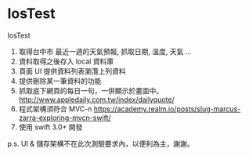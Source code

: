 # IosTest
IosTest

1.  取得台中市 最近一週的天氣預報, 抓取日期, 溫度, 天氣 …
2.  資料取得之後存入 local 資料庫
3.  頁面 UI 提供資料列表瀏灠上列資料
4.  提供刪除某一筆資料的功能
5. 抓取底下網頁的每日一句，一併顯示於畫面中。
http://www.appledaily.com.tw/index/dailyquote/
6. 程式架構須符合 MVC-n
https://academy.realm.io/posts/slug-marcus-zarra-exploring-mvcn-swift/
7. 使用 swift 3.0+ 開發


p.s. UI & 儲存架構不在此次測驗要求內，以便利為主，謝謝。
